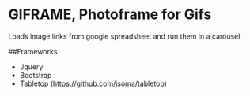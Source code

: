 # GIFRAME, Photoframe for Gifs

Loads image links from google spreadsheet and run them in a carousel.

##Frameworks
* Jquery
* Bootstrap
* Tabletop (https://github.com/jsoma/tabletop)

